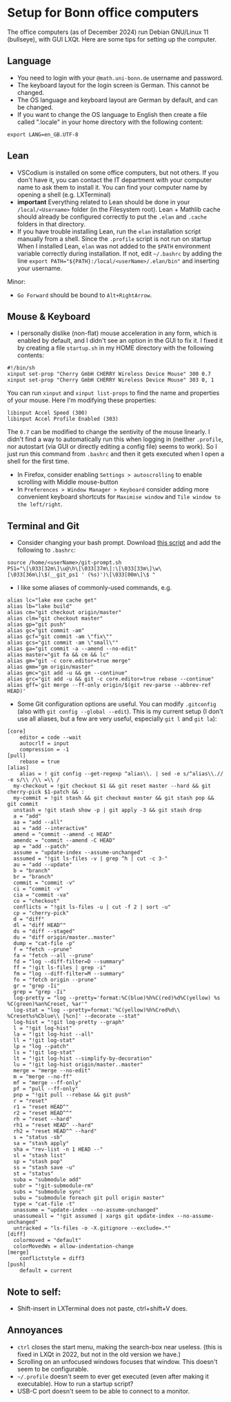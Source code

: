 # Setup for Bonn office computers

The office computers (as of December 2024) run Debian GNU/Linux 11 (bullseye), with GUI LXQt.
Here are some tips for setting up the computer.

## Language

* You need to login with your `@math.uni-bonn.de` username and password.
* The keyboard layout for the login screen is German. This cannot be changed. 
* The OS language and keyboard layout are German by default, and can be changed. 
* If you want to change the OS language to English then create a file called ".locale" in your home directory with the following content:
```
export LANG=en_GB.UTF-8
```

## Lean

* VSCodium is installed on some office computers, but not others. If you don't have it, you can contact the IT department with your computer name to ask them to install it. You can find your computer name by opening a shell (e.g. LXTerminal) 
* **important** Everything related to Lean should be done in your `/local/<Username>` folder (in the Filesystem root). Lean + Mathlib cache should already be configured correctly to put the `.elan` and `.cache` folders in that directory.
* If you have trouble installing Lean, run the `elan` installation script manually from a shell. Since the `.profile` script is not run on startup 
When I installed Lean, `elan` was not added to the `$PATH` environment variable correctly during installation. 
If not, edit `~/.bashrc` by adding the line `export PATH="${PATH}:/local/<userName>/.elan/bin"` and inserting your username.

Minor:
* `Go Forward` should be bound to `Alt+RightArrow`.

## Mouse & Keyboard

* I personally dislike (non-flat) mouse acceleration in any form, which is enabled by default, and I didn't see an option in the GUI to fix it.
I fixed it by creating a file `startup.sh` in my HOME directory with the following contents:
```
#!/bin/sh
xinput set-prop "Cherry GmbH CHERRY Wireless Device Mouse" 300 0.7
xinput set-prop "Cherry GmbH CHERRY Wireless Device Mouse" 303 0, 1
```
You can run `xinput` and `xinput list-props` to find the name and properties of your mouse. Here I'm modifying these properties:
```
libinput Accel Speed (300)
libinput Accel Profile Enabled (303)
```
The `0.7` can be modified to change the sentivity of the mouse linearly.
I didn't find a way to automatically run this when logging in (neither `.profile`, nor autostart (via GUI or directly editing a config file) seems to work). So I just run this command from `.bashrc` and then it gets executed when I open a shell for the first time.

* In Firefox, consider enabling `Settings > autoscrolling` to enable scrolling with Middle mouse-button
* In `Preferences > Window Manager > Keyboard` consider adding more convenient keyboard shortcuts for `Maximise window` and `Tile window to the left/right`.

## Terminal and Git

* Consider changing your bash prompt. Download [this script](https://github.com/git/git/blob/master/contrib/completion/git-prompt.sh) and add the following to `.bashrc`:
```
source /home/<userName>/git-prompt.sh
PS1="\[\033[32m\]\u@\h\[\033[37m\]:\[\033[33m\]\w\[\033[36m\]\$(__git_ps1 ' (%s)')\[\033[00m\]\$ "
```
* I like some aliases of commonly-used commands, e.g.
```
alias lc="lake exe cache get"
alias lb="lake build"
alias cm="git checkout origin/master"
alias clm="git checkout master"
alias gp="git push"
alias gc="git commit -am"
alias gcf="git commit -am \"fix\""
alias gcs="git commit -am \"small\""
alias ga="git commit -a --amend --no-edit"
alias master="git fa && cm && lc"
alias gm="git -c core.editor=true merge"
alias gmm="gm origin/master"
alias gmc="git add -u && gm --continue"
alias grc="git add -u && git -c core.editor=true rebase --continue"
alias gff='git merge --ff-only origin/$(git rev-parse --abbrev-ref HEAD)'
```
* Some Git configuration options are useful. You can modify `.gitconfig` (also with `git config --global --edit`). This is my current setup (I don't use all aliases, but a few are very useful, especially `git l` and `git la`):
```
[core]
	editor = code --wait
	autocrlf = input
	compression = -1
[pull]
	rebase = true
[alias]
	alias = ! git config --get-regexp ^alias\\. | sed -e s/^alias\\.// -e s/\\ /\\ =\\ /
  my-checkout = !git checkout $1 && git reset master --hard && git cherry-pick $1-patch && :
  my-commit = !git stash && git checkout master && git stash pop && git commit
  unstash = !git stash show -p | git apply -3 && git stash drop
  a = "add"
  aa = "add --all"
  ai = "add --interactive"
  amend = "commit --amend -c HEAD"
  amendc = "commit --amend -C HEAD"
  ap = "add --patch"
  assume = "update-index --assume-unchanged"
  assumed = "!git ls-files -v | grep ^h | cut -c 3-"
  au = "add --update"
  b = "branch"
  br = "branch"
  commit = "commit -v"
  ci = "commit -v"
  cia = "commit -va"
  co = "checkout"
  conflicts = "!git ls-files -u | cut -f 2 | sort -u"
  cp = "cherry-pick"
  d = "diff"
  dl = "diff HEAD^"
  ds = "diff --staged"
  du = "diff origin/master..master"
  dump = "cat-file -p"
  f = "fetch --prune"
  fa = "fetch --all --prune"
  fd = "log --diff-filter=D --summary"
  ff = "!git ls-files | grep -i"
  fm = "log --diff-filter=M --summary"
  fo = "fetch origin --prune"
  gr = "grep -Ii"
  grep = "grep -Ii"
  log-pretty = "log --pretty='format:%C(blue)%h%C(red)%d%C(yellow) %s %C(green)%an%Creset, %ar'"
  log-stat = "log --pretty=format:'%C(yellow)%h%Cred%d\\ %Creset%s%Cblue\\ [%cn]' --decorate --stat"
  log-hist = "!git log-pretty --graph"
  l = "!git log-hist"
  la = "!git log-hist --all"
  ll = "!git log-stat"
  lp = "log --patch"
  ls = "!git log-stat"
  lt = "!git log-hist --simplify-by-decoration"
  lu = "!git log-hist origin/master..master"
  merge = "merge --no-edit"
  m = "merge --no-ff"
  mf = "merge --ff-only"
  pf = "pull --ff-only"
  pnp = "!git pull --rebase && git push"
  r = "reset"
  r1 = "reset HEAD^"
  r2 = "reset HEAD^^"
  rh = "reset --hard"
  rh1 = "reset HEAD^ --hard"
  rh2 = "reset HEAD^^ --hard"
  s = "status -sb"
  sa = "stash apply"
  sha = "rev-list -n 1 HEAD --"
  sl = "stash list"
  sp = "stash pop"
  ss = "stash save -u"
  st = "status"
  suba = "submodule add"
  subr = "!git-submodule-rm"
  subs = "submodule sync"
  subu = "submodule foreach git pull origin master"
  type = "cat-file -t"
  unassume = "update-index --no-assume-unchanged"
  unassumeall = "!git assumed | xargs git update-index --no-assume-unchanged"
  untracked = "ls-files -o -X.gitignore --exclude=.*"
[diff]
  colormoved = "default"
  colorMovedWs = allow-indentation-change
[merge]
	conflictstyle = diff3
[push]
	default = current
```

## Note to self:
* Shift-insert in LXTerminal does not paste, ctrl+shift+V does.

## Annoyances
* `ctrl` closes the start menu, making the search-box near useless. (this is fixed in LXQt in 2022, but not in the old version we have.)
* Scrolling on an unfocused windows focuses that window. This doesn't seem to be configurable.
* `~/.profile` doesn't seem to ever get executed (even after making it executable). How to run a startup script?
* USB-C port doesn't seem to be able to connect to a monitor.